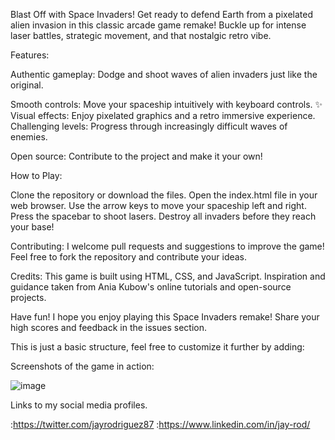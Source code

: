 Blast Off with Space Invaders!
Get ready to defend Earth from a pixelated alien invasion in this classic arcade game remake! Buckle up for intense laser battles, strategic movement, and that nostalgic retro vibe.

Features:

Authentic gameplay: Dodge and shoot waves of alien invaders just like the original.

Smooth controls: Move your spaceship intuitively with keyboard controls.
✨ Visual effects: Enjoy pixelated graphics and a retro immersive experience.
Challenging levels: Progress through increasingly difficult waves of enemies.

Open source: Contribute to the project and make it your own!

How to Play:

Clone the repository or download the files.
Open the index.html file in your web browser.
Use the arrow keys to move your spaceship left and right.
Press the spacebar to shoot lasers.
Destroy all invaders before they reach your base!

Contributing:
I welcome pull requests and suggestions to improve the game! Feel free to fork the repository and contribute your ideas.

Credits:
This game is built using HTML, CSS, and JavaScript.
Inspiration and guidance taken from Ania Kubow's online tutorials and open-source projects.


Have fun!
I hope you enjoy playing this Space Invaders remake! Share your high scores and feedback in the issues section.

This is just a basic structure, feel free to customize it further by adding:

Screenshots of the game in action:

![image](https://github.com/Jairo1031/space-invaders/assets/74851511/69916010-9a1d-4e05-b20e-f1c79772bd16)


Links to my social media profiles.

:https://twitter.com/jayrodriguez87
:https://www.linkedin.com/in/jay-rod/


